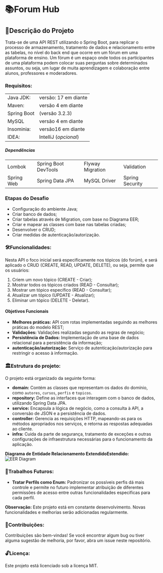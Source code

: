 # 📚Forum Hub

## 📝Descrição do Projeto

Trata-se de uma API REST utilizando o Spring Boot, para replicar o processo de armazenamento, tratamento de dados e relacionamento entre as tabelas, no nível do back end que ocorre em um fórum em uma plataforma de ensino. Um fórum é um espaço onde todos os participantes de uma plataforma podem colocar suas perguntas sobre determinados assuntos, ou seja, um lugar de muita aprendizagem e colaboração entre alunos, professores e moderadores.


### Requisitos:


|           |                      |
|-----------|----------------------|
| Java JDK: | versão: 17 em diante |
| Maven:    | versão 4 em diante   |
|Spring Boot| (versão 3.2.3)|
|MySQL| versão 4 em diante|
|Insominia:|versão16 em diante|
|IDEA:|IntelliJ (_opcional_)|
##### Dependências
|           |                      |       ||
|-----------|----------------------|-------|--|
| Lombok  | Spring Boot DevTools |Flyway Migration|Validation|
| Spring Web | Spring Data JPA |MySQL Driver|Spring Security|


### Etapas do Desafio
- Configuração do ambiente Java;
- Criar banco de dados; 
- Criar tabelas através de Migration, com base no Diagrama EER;
- Criar e mapear as classes com base nas tabelas criadas;
- Desenvolver o CRUD;
- Criar medidas de autenticação/autorização.


### 🛠️Funcionalidades:

Nesta API o foco inicial será especificamente nos tópicos (do forúm), e será aplicado o CRUD (CREATE, READ, UPDATE, DELETE), ou seja, permite que os usuários:

1. Criem um novo tópico (CREATE - Criar);
2. Mostrar todos os tópicos criados (READ - Consultar);
3. Mostrar um tópico específico (READ - Consultar);
4. Atualizar um tópico (UPDATE - Atualizar);
5. Eliminar um tópico (DELETE - Deletar).

#### Objetivos Funcionais
* **Melhores práticas:** API com rotas implementadas seguindo as melhores práticas do modelo REST;
* **Validações:** Validações realizadas segundo as regras de negócio;
* **Persistência de Dados:** Implementação de uma base de dados relacional para a persistência da informação;
* **autenticação/autorização:** Serviço de autenticação/autorização para restringir o acesso à informação.


### 🏛️Estrutura do projeto:
O projeto está organizado da seguinte forma:

* **domain:** Contém as classes que representam os dados do domínio, como `autores`, `cursos`, `perfis` e `topicos`.
* **repository:** Define as interfaces que interagem com o banco de dados, utilizando Spring Data JPA.
* **service:** Encapsula a lógica de negócio, como a consulta à API, a conversão de JSON e a persistência de dados.
* **controller:** Gerencia as requisições HTTP, mapeando-as para os métodos apropriados nos serviços, e retorna as respostas adequadas ao cliente.
* **infra:** Cuida da parte de segurança, tratamento de exceções e outras configurações de infraestrutura necessárias para o funcionamento da aplicação.


**Diagrama de Entidade Relacionamento ExtendidoEstendido:**
![EER Diagram](https://github.com/user-attachments/assets/34d78123-cea4-4424-aa67-c13d9ec6f34b)


### 🧷Trabalhos Futuros:
* **Tratar Perfils como Enum:** Padronizar os possíveis perfis dá mais controle e permite no futuro implementar atribuição de diferentes permissões de acesso entre outras funcionalidades especificas para cada perfil.


**Observação:** Este projeto está em constante desenvolvimento. Novas funcionalidades e melhorias serão adicionadas regularmente.

### 🫡Contribuições:

Contribuições são bem-vindas! Se você encontrar algum bug ou tiver alguma sugestão de melhoria, por favor, abra um issue neste repositório.

### 🔓Licença:

Este projeto está licenciado sob a licença MIT.
